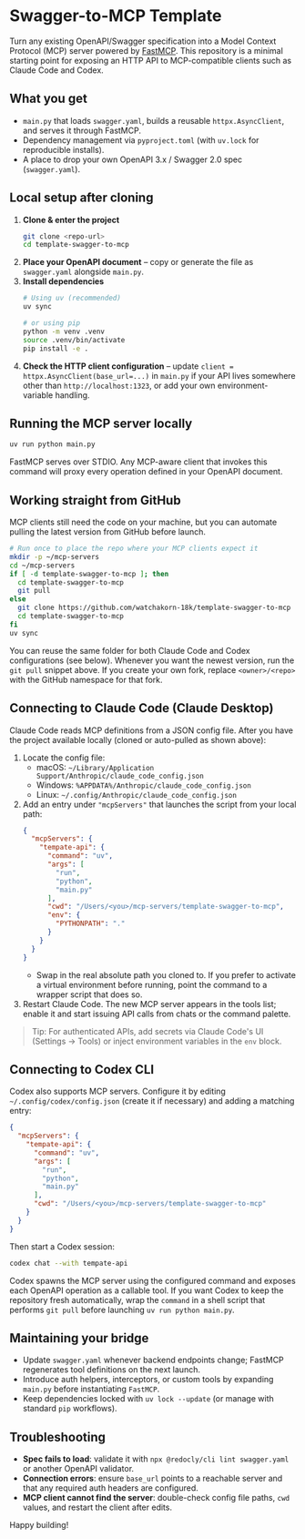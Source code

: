 # Swagger-to-MCP Template

Turn any existing OpenAPI/Swagger specification into a Model Context Protocol (MCP) server powered by [FastMCP](https://github.com/modelcontextprotocol/fastmcp). This repository is a minimal starting point for exposing an HTTP API to MCP-compatible clients such as Claude Code and Codex.

## What you get
- `main.py` that loads `swagger.yaml`, builds a reusable `httpx.AsyncClient`, and serves it through FastMCP.
- Dependency management via `pyproject.toml` (with `uv.lock` for reproducible installs).
- A place to drop your own OpenAPI 3.x / Swagger 2.0 spec (`swagger.yaml`).

## Local setup after cloning
1. **Clone & enter the project**
   ```bash
   git clone <repo-url>
   cd template-swagger-to-mcp
   ```
2. **Place your OpenAPI document** – copy or generate the file as `swagger.yaml` alongside `main.py`.
3. **Install dependencies**
   ```bash
   # Using uv (recommended)
   uv sync

   # or using pip
   python -m venv .venv
   source .venv/bin/activate
   pip install -e .
   ```
4. **Check the HTTP client configuration** – update `client = httpx.AsyncClient(base_url=...)` in `main.py` if your API lives somewhere other than `http://localhost:1323`, or add your own environment-variable handling.

## Running the MCP server locally
```bash
uv run python main.py
```
FastMCP serves over STDIO. Any MCP-aware client that invokes this command will proxy every operation defined in your OpenAPI document.

## Working straight from GitHub
MCP clients still need the code on your machine, but you can automate pulling the latest version from GitHub before launch.

```bash
# Run once to place the repo where your MCP clients expect it
mkdir -p ~/mcp-servers
cd ~/mcp-servers
if [ -d template-swagger-to-mcp ]; then
  cd template-swagger-to-mcp
  git pull
else
  git clone https://github.com/watchakorn-18k/template-swagger-to-mcp
  cd template-swagger-to-mcp
fi
uv sync
```

You can reuse the same folder for both Claude Code and Codex configurations (see below). Whenever you want the newest version, run the `git pull` snippet above. If you create your own fork, replace `<owner>/<repo>` with the GitHub namespace for that fork.

## Connecting to Claude Code (Claude Desktop)
Claude Code reads MCP definitions from a JSON config file. After you have the project available locally (cloned or auto-pulled as shown above):

1. Locate the config file:
   - macOS: `~/Library/Application Support/Anthropic/claude_code_config.json`
   - Windows: `%APPDATA%/Anthropic/claude_code_config.json`
   - Linux: `~/.config/Anthropic/claude_code_config.json`
2. Add an entry under `"mcpServers"` that launches the script from your local path:
   ```json
   {
     "mcpServers": {
       "tempate-api": {
         "command": "uv",
         "args": [
           "run",
           "python",
           "main.py"
         ],
         "cwd": "/Users/<you>/mcp-servers/template-swagger-to-mcp",
         "env": {
           "PYTHONPATH": "."
         }
       }
     }
   }
   ```
   - Swap in the real absolute path you cloned to. If you prefer to activate a virtual environment before running, point the command to a wrapper script that does so.
3. Restart Claude Code. The new MCP server appears in the tools list; enable it and start issuing API calls from chats or the command palette.

> Tip: For authenticated APIs, add secrets via Claude Code's UI (Settings → Tools) or inject environment variables in the `env` block.

## Connecting to Codex CLI
Codex also supports MCP servers. Configure it by editing `~/.config/codex/config.json` (create it if necessary) and adding a matching entry:

```json
{
  "mcpServers": {
    "tempate-api": {
      "command": "uv",
      "args": [
        "run",
        "python",
        "main.py"
      ],
      "cwd": "/Users/<you>/mcp-servers/template-swagger-to-mcp"
    }
  }
}
```

Then start a Codex session:
```bash
codex chat --with tempate-api
```
Codex spawns the MCP server using the configured command and exposes each OpenAPI operation as a callable tool. If you want Codex to keep the repository fresh automatically, wrap the `command` in a shell script that performs `git pull` before launching `uv run python main.py`.

## Maintaining your bridge
- Update `swagger.yaml` whenever backend endpoints change; FastMCP regenerates tool definitions on the next launch.
- Introduce auth helpers, interceptors, or custom tools by expanding `main.py` before instantiating `FastMCP`.
- Keep dependencies locked with `uv lock --update` (or manage with standard `pip` workflows).

## Troubleshooting
- **Spec fails to load**: validate it with `npx @redocly/cli lint swagger.yaml` or another OpenAPI validator.
- **Connection errors**: ensure `base_url` points to a reachable server and that any required auth headers are configured.
- **MCP client cannot find the server**: double-check config file paths, `cwd` values, and restart the client after edits.

Happy building!
